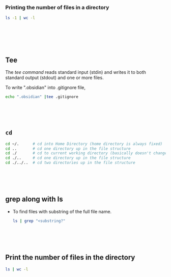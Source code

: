 <br>

### Printing the number of files in a directory

```bash
ls -1 | wc -l
```

<br>

<br>
<br>
<br>

## Tee

The *tee command* reads standard input (stdin) and writes it to both standard output (stdout) and one or more files.

To write ".obsidian" into .gitignore file,

```bash
echo ".obsidian" |tee .gitignore
```

<br/>
<br/>
<br/>

## `cd `

```bash
cd ~/.      # cd into Home Directory (home directory is always fixed)
cd ..       # cd one directory up in the file structure
cd ./       # cd to current working directory (basically doesn't change directories)
cd ./..     # cd one directory up in the file structure
cd ./../..  # cd two directories up in the file structure
```

<br>
<br>
<br>

## grep along with ls

- To find files with substring of the full file name.

  ```bash
  ls | grep "<substring?"
  ```

<br>
<br>
<br>

## Print the number of files in the directory

```bash
ls | wc -l
```

<br>
<br>
<br>
